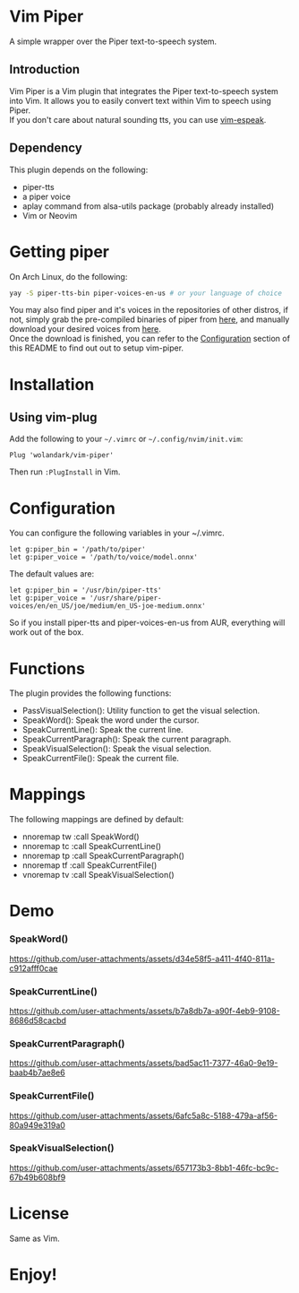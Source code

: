 # Vim Piper

A simple wrapper over the Piper text-to-speech system.

## Introduction

Vim Piper is a Vim plugin that integrates the Piper text-to-speech system into Vim. It allows you to easily convert text within Vim to speech using Piper.<br>
If you don't care about natural sounding tts, you can use [vim-espeak](https://github.com/wolandark/vim-espeak).

## Dependency 
This plugin depends on the following:
- piper-tts
- a piper voice
- aplay command from alsa-utils package (probably already installed)
- Vim or Neovim

# Getting piper
On Arch Linux, do the following:
```bash
yay -S piper-tts-bin piper-voices-en-us # or your language of choice
```
You may also find piper and it's voices in the repositories of other distros, if not, simply grab the pre-compiled binaries of piper from [here](https://github.com/rhasspy/piper/releases/tag/2023.11.14-2), and manually download your desired voices from [here](https://huggingface.co/rhasspy/piper-voices/tree/main).<br> Once the download is finished, you can refer to the [Configuration](#configuration) section of this README to find out out to setup vim-piper.

# Installation

## Using vim-plug

Add the following to your `~/.vimrc` or `~/.config/nvim/init.vim`:

```vim
Plug 'wolandark/vim-piper'
```

Then run `:PlugInstall` in Vim.

# Configuration

You can configure the following variables in your ~/.vimrc.

```vim
let g:piper_bin = '/path/to/piper'
let g:piper_voice = '/path/to/voice/model.onnx'
```

The default values are:
```vim
let g:piper_bin = '/usr/bin/piper-tts'
let g:piper_voice = '/usr/share/piper-voices/en/en_US/joe/medium/en_US-joe-medium.onnx'
```
So if you install piper-tts and piper-voices-en-us from AUR,  everything will work out of the box.

# Functions
The plugin provides the following functions:

   - PassVisualSelection(): Utility function to get the visual selection.
   - SpeakWord(): Speak the word under the cursor.
   - SpeakCurrentLine(): Speak the current line.
   - SpeakCurrentParagraph(): Speak the current paragraph.
   - SpeakVisualSelection(): Speak the visual selection.
   - SpeakCurrentFile(): Speak the current file.

# Mappings
The following mappings are defined by default:

- nnoremap <Leader>tw :call SpeakWord()<CR>
- nnoremap <Leader>tc :call SpeakCurrentLine()<CR>
- nnoremap <Leader>tp :call SpeakCurrentParagraph()<CR>
- nnoremap <Leader>tf :call SpeakCurrentFile()<CR>
- vnoremap <Leader>tv :call SpeakVisualSelection()<CR>

# Demo
### SpeakWord()
https://github.com/user-attachments/assets/d34e58f5-a411-4f40-811a-c912afff0cae
### SpeakCurrentLine()
https://github.com/user-attachments/assets/b7a8db7a-a90f-4eb9-9108-8686d58cacbd
### SpeakCurrentParagraph()
https://github.com/user-attachments/assets/bad5ac11-7377-46a0-9e19-baab4b7ae8e6
### SpeakCurrentFile()
https://github.com/user-attachments/assets/6afc5a8c-5188-479a-af56-80a949e319a0
### SpeakVisualSelection()
https://github.com/user-attachments/assets/657173b3-8bb1-46fc-bc9c-67b49b608bf9

# License
Same as Vim.

# Enjoy!
